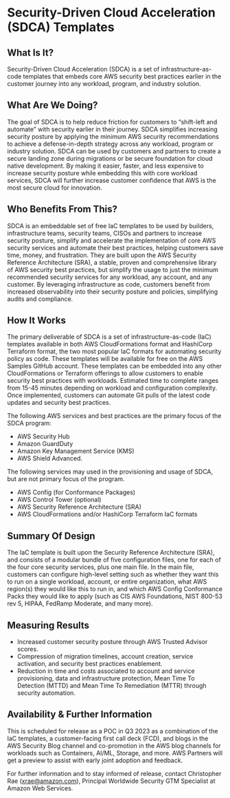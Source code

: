 # Security-Driven Cloud Acceleration (SDCA) Templates

## What Is It? 
Security-Driven Cloud Acceleration (SDCA) is a set of infrastructure-as-code templates that embeds core AWS security best practices earlier in the customer journey into any workload, program, and industry solution. 

## What Are We Doing?
The goal of SDCA is to help reduce friction for customers to “shift-left and automate” with security earlier in their journey. SDCA simplifies increasing security posture by applying the minimum AWS security recommendations to achieve a defense-in-depth strategy across any workload, program or industry solution. SDCA can be used by customers and partners to create a secure landing zone during migrations or be secure foundation for cloud native development. By making it easier, faster, and less expensive to increase security posture while embedding this with core workload services, SDCA will further increase customer confidence that AWS is the most secure cloud for innovation. 

## Who Benefits From This?
SDCA is an embeddable set of free IaC templates to be used by builders, infrastructure teams, security teams, CISOs and partners to increase security posture, simplify and accelerate the implementation of core AWS security services and automate their best practices, helping customers save time, money, and frustration. They are built upon the AWS Security Reference Architecture (SRA), a stable, proven and comprehensive library of AWS security best practices, but simplify the usage to just the minimum recommended security services for any workload, any account, and any customer. By leveraging infrastructure as code, customers benefit from increased observability into their security posture and policies, simplifying audits and compliance.

## How It Works
The primary deliverable of SDCA is a set of infrastructure-as-code (IaC) templates available in both AWS CloudFormations format and HashiCorp Terraform format, the two most popular IaC formats for automating security policy as code. These templates will be available for free on the AWS Samples GitHub account. These templates can be embedded into any other CloudFormations or Terraform offerings to allow customers to enable security best practices with workloads. Estimated time to complete ranges from 15-45 minutes depending on workload and configuration complexity. Once implemented, customers can automate Git pulls of the latest code updates and security best practices. 

The following AWS services and best practices are the primary focus of the SDCA program:
* AWS Security Hub
* Amazon GuardDuty
* Amazon Key Management Service (KMS)
* AWS Shield Advanced.

The following services may used in the provisioning and usage of SDCA, but are not primary focus of the program. 
* AWS Config (for Conformance Packages)
* AWS Control Tower (optional)
* AWS Security Reference Architecture (SRA)
* AWS CloudFormations and/or HashiCorp Terraform IaC formats

## Summary Of Design
The IaC template is built upon the Security Reference Architecture (SRA), and consists of a modular bundle of five configuration files, one for each of the four core security services, plus one main file. In the main file, customers can configure high-level setting such as whether they want this to run on a single workload, account, or entire organization, what AWS region(s) they would like this to run in, and which AWS Config Conformance Packs they would like to apply (such as CIS AWS Foundations, NIST 800-53 rev 5, HIPAA, FedRamp Moderate, and many more). 

## Measuring Results
* Increased customer security posture through AWS Trusted Advisor scores. 
* Compression of migration timelines, account creation, service activation, and security best practices enablement. 
* Reduction in time and costs associated to account and service provisioning, data and infrastructure protection, Mean Time To Detection (MTTD) and Mean Time To Remediation (MTTR) through security automation.
   
## Availability & Further Information
This is scheduled for release as a POC in Q3 2023 as a combination of the IaC templates, a customer-facing first call deck (FCD), and blogs in the AWS Security Blog channel and co-promotion in the AWS blog channels for workloads such as Containers, AI/ML, Storage, and more. AWS Partners will get a preview to assist with early joint adoption and feedback. 

For further information and to stay informed of release, contact Christopher Rae (xrae@amazon.com), Principal Worldwide Security GTM Specialist at Amazon Web Services. 




